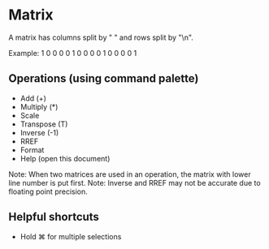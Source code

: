 # Matrix

A matrix has columns split by " " and rows split by "\n".

Example:
1 0 0 0
0 1 0 0
0 0 1 0
0 0 0 1


## Operations (using command palette)
  - Add (+)
  - Multiply (\*)
  - Scale
  - Transpose (T)
  - Inverse (-1)
  - RREF
  - Format
  - Help (open this document)

Note: When two matrices are used in an operation, the matrix with lower line number is put first.
Note: Inverse and RREF may not be accurate due to floating point precision.


## Helpful shortcuts
  - Hold ⌘ for multiple selections
